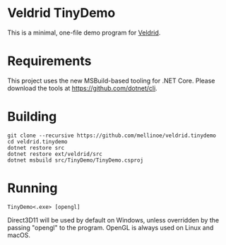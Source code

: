 # Veldrid TinyDemo

This is a minimal, one-file demo program for [Veldrid](https://github.com/mellinoe/veldrid).

# Requirements
This project uses the new MSBuild-based tooling for .NET Core. Please download the tools at https://github.com/dotnet/cli.

# Building
```
git clone --recursive https://github.com/mellinoe/veldrid.tinydemo
cd veldrid.tinydemo
dotnet restore src
dotnet restore ext/veldrid/src
dotnet msbuild src/TinyDemo/TinyDemo.csproj
```

# Running
`TinyDemo<.exe> [opengl]`

Direct3D11 will be used by default on Windows, unless overridden by the passing "opengl" to the program. OpenGL is always used on Linux and macOS.
